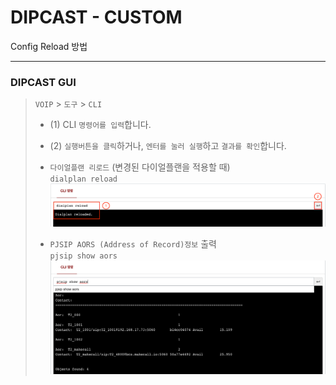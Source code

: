 # DIPCAST - CUSTOM

Config Reload 방법
***

### DIPCAST GUI

> ```VOIP``` > ```도구``` > ```CLI```
>
> * (1) CLI ```명령어를 입력```합니다.
> * (2) ```실행버튼을 클릭```하거나, ```엔터를 눌러 실행```하고 ```결과를 확인```합니다.
> * ```다이얼플랜 리로드``` (변경된 다이얼플랜을 적용할 때)     
> ```dialplan reload```
> ![CLI](resources/images/1.6.cli.png)
>
> * ```PJSIP AORS (Address of Record)정보``` 출력     
> ```pjsip show aors```
> ![CLI](resources/images/1.6.cli.2.png)
